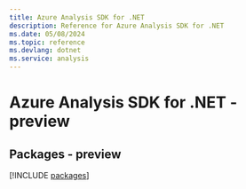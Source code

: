 ```yaml
---
title: Azure Analysis SDK for .NET
description: Reference for Azure Analysis SDK for .NET
ms.date: 05/08/2024
ms.topic: reference
ms.devlang: dotnet
ms.service: analysis
---
```

# Azure Analysis SDK for .NET - preview
## Packages - preview
[!INCLUDE [packages](analysis-index.md)]